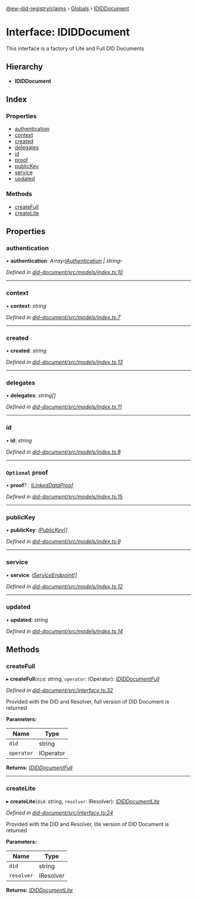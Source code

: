 [@ew-did-registry/claims](../README.md) › [Globals](../globals.md) › [IDIDDocument](ididdocument.md)

# Interface: IDIDDocument

This interface is a factory of Lite and Full DID Documents

## Hierarchy

* **IDIDDocument**

## Index

### Properties

* [authentication](ididdocument.md#authentication)
* [context](ididdocument.md#context)
* [created](ididdocument.md#created)
* [delegates](ididdocument.md#delegates)
* [id](ididdocument.md#id)
* [proof](ididdocument.md#optional-proof)
* [publicKey](ididdocument.md#publickey)
* [service](ididdocument.md#service)
* [updated](ididdocument.md#updated)

### Methods

* [createFull](ididdocument.md#createfull)
* [createLite](ididdocument.md#createlite)

## Properties

###  authentication

• **authentication**: *Array‹[IAuthentication](iauthentication.md) | string›*

*Defined in [did-document/src/models/index.ts:10](https://github.com/energywebfoundation/ew-did-registry/blob/5fca7cf/packages/did-document/src/models/index.ts#L10)*

___

###  context

• **context**: *string*

*Defined in [did-document/src/models/index.ts:7](https://github.com/energywebfoundation/ew-did-registry/blob/5fca7cf/packages/did-document/src/models/index.ts#L7)*

___

###  created

• **created**: *string*

*Defined in [did-document/src/models/index.ts:13](https://github.com/energywebfoundation/ew-did-registry/blob/5fca7cf/packages/did-document/src/models/index.ts#L13)*

___

###  delegates

• **delegates**: *string[]*

*Defined in [did-document/src/models/index.ts:11](https://github.com/energywebfoundation/ew-did-registry/blob/5fca7cf/packages/did-document/src/models/index.ts#L11)*

___

###  id

• **id**: *string*

*Defined in [did-document/src/models/index.ts:8](https://github.com/energywebfoundation/ew-did-registry/blob/5fca7cf/packages/did-document/src/models/index.ts#L8)*

___

### `Optional` proof

• **proof**? : *[ILinkedDataProof](ilinkeddataproof.md)*

*Defined in [did-document/src/models/index.ts:15](https://github.com/energywebfoundation/ew-did-registry/blob/5fca7cf/packages/did-document/src/models/index.ts#L15)*

___

###  publicKey

• **publicKey**: *[IPublicKey](ipublickey.md)[]*

*Defined in [did-document/src/models/index.ts:9](https://github.com/energywebfoundation/ew-did-registry/blob/5fca7cf/packages/did-document/src/models/index.ts#L9)*

___

###  service

• **service**: *[IServiceEndpoint](iserviceendpoint.md)[]*

*Defined in [did-document/src/models/index.ts:12](https://github.com/energywebfoundation/ew-did-registry/blob/5fca7cf/packages/did-document/src/models/index.ts#L12)*

___

###  updated

• **updated**: *string*

*Defined in [did-document/src/models/index.ts:14](https://github.com/energywebfoundation/ew-did-registry/blob/5fca7cf/packages/did-document/src/models/index.ts#L14)*

## Methods

###  createFull

▸ **createFull**(`did`: string, `operator`: IOperator): *[IDIDDocumentFull](ididdocumentfull.md)*

*Defined in [did-document/src/interface.ts:32](https://github.com/energywebfoundation/ew-did-registry/blob/5fca7cf/packages/did-document/src/interface.ts#L32)*

Provided with the DID and Resolver, full version of DID Document is returned

**Parameters:**

Name | Type |
------ | ------ |
`did` | string |
`operator` | IOperator |

**Returns:** *[IDIDDocumentFull](ididdocumentfull.md)*

___

###  createLite

▸ **createLite**(`did`: string, `resolver`: IResolver): *[IDIDDocumentLite](ididdocumentlite.md)*

*Defined in [did-document/src/interface.ts:24](https://github.com/energywebfoundation/ew-did-registry/blob/5fca7cf/packages/did-document/src/interface.ts#L24)*

Provided with the DID and Resolver, lite version of DID Document is returned

**Parameters:**

Name | Type |
------ | ------ |
`did` | string |
`resolver` | IResolver |

**Returns:** *[IDIDDocumentLite](ididdocumentlite.md)*
